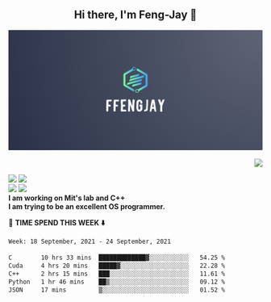 <h2 align="center"> Hi there, I'm Feng-Jay 👋 </h2>  

![](https://github.com/Feng-Jay/DataStruct/blob/master/Image/1.png)  

<img align="right" src="https://github-readme-stats.vercel.app/api?username=Feng-Jay&show_icons=true&icon_color=CE1D2D&text_color=718096&bg_color=ffffff&hide_title=true" />


&emsp;

![](https://visitor-badge.glitch.me/badge?page_id=Feng-Jay.readme)
![](https://img.shields.io/badge/Concentrate-Cpp-blue)  
![](https://img.shields.io/badge/Rust-primer-orange)
![](https://img.shields.io/badge/Target-OS-9cf)  
**I am working on Mit's lab and C++**  
**I am trying to be an excellent OS programmer.**  


📘 **TIME SPEND THIS WEEK ⬇️**
<!--START_SECTION:waka-->
```text
Week: 18 September, 2021 - 24 September, 2021

C        10 hrs 33 mins  █████████████▓░░░░░░░░░░░   54.25 % 
Cuda     4 hrs 20 mins   █████▓░░░░░░░░░░░░░░░░░░░   22.28 % 
C++      2 hrs 15 mins   ███░░░░░░░░░░░░░░░░░░░░░░   11.61 % 
Python   1 hr 46 mins    ██▒░░░░░░░░░░░░░░░░░░░░░░   09.12 % 
JSON     17 mins         ▒░░░░░░░░░░░░░░░░░░░░░░░░   01.52 % 
```
<!--END_SECTION:waka-->

